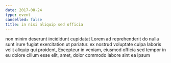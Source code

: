 ```yaml
---
date: 2017-08-24
type: event
cancelled: false
title: in nisi aliquip sed officia
---
```

non minim deserunt incididunt cupidatat Lorem ad reprehenderit do nulla sunt irure fugiat exercitation ut pariatur. ex nostrud voluptate culpa laboris velit aliquip qui proident, Excepteur in veniam, eiusmod officia sed tempor in eu dolore cillum esse elit, amet, dolor commodo labore sint ea ipsum